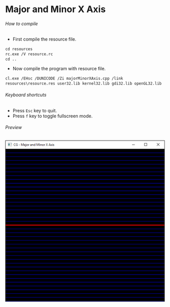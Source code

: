 Major and Minor X Axis
======================

###### How to compile

- First compile the resource file.

```
cd resources
rc.exe /V resource.rc
cd ..
```

- Now compile the program with resource file.

```
cl.exe /EHsc /DUNICODE /Zi majorMinorXAxis.cpp /link resources\resource.res user32.lib kernel32.lib gdi32.lib openGL32.lib
```

###### Keyboard shortcuts
- Press ```Esc``` key to quit.
- Press ```f``` key to toggle fullscreen mode.

###### Preview
![majorMinorXAxis][majorMinorXAxis-image]

<!-- Image declaration -->

[majorMinorXAxis-image]: ./preview/majorMinorXAxis.png "Major and Minor X Axis"
